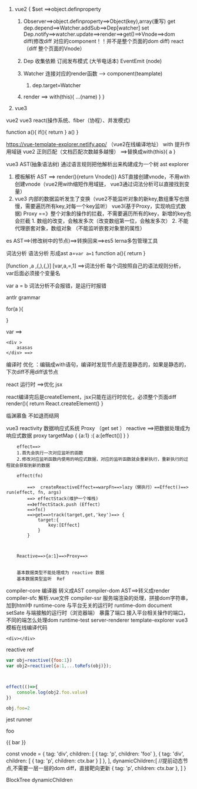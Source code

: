 1. vue2 
{
    $set ==>object.definproperty
    1. Observer==>object.definproperty==>Object(key),array(重写) 
        get     dep.depend==>Watcher.addSub==>Dep[watcher]
        set     Dep.notify==>watcher.update==>render==>get()==>Vnode==>dom diff(修改diff 对应的component！！并不是整个页面的dom diff)
        react （diff 整个页面的Vnode）

    2. Dep 收集依赖  订阅发布模式  (大爷电话本)  EventEmit (node)
    3. Watcher  连接对应的render函数 -->  component(teamplate)  
        1. dep.target=Watcher
    4. render  ==>
    with(this){
        ...(name)
    }
}

2. vue3 


vue2 vue3 react(操作系统、fiber（协程）、并发模式)


function a(){
    if(){
        return 
    }
    a()
}

https://vue-template-explorer.netlify.app/  （vue2在线编译地址）
with 提升作用域链
vue2  正则匹配（文档匹配次数越多越慢）  ==>替换成with(this){
    a
}



vue3  AST(抽象语法树) 通过语言规则把他解析出来构建成为一个树 
ast explorer

1. 模板解析  AST ==> render(){return Vnode()} AST直接创建vnode，不用with创建vnode（vue2用with缩短作用域链， vue3通过词法分析可以直接找到变量）
2. vue3 内部的数据监听发生了变换（vue2不能监听对象的新key,数组重写也很慢，需要遍历所有key,对每一个key监听）
    vue3(基于Proxy，实现响应式数据)
    Proxy  ==》整个对象的操作的拦截，不需要遍历所有的key，新增的key也会拦截
        1. 数组的改变，会触发多次（改变数组第一位，会触发多次）
        2. 不能代理嵌套对象，数组对象 （不能监听嵌套对象里的属性）

es AST==>(修改树中的节点)==>转换回来==>es5
lerna多包管理工具


词法分析  语法分析 形成ast
a=`var a=1`
function a(){
    return 
}

[function ,a ,(,),{,}]
[var,a,=,1]  ==>词法分析  每个词按照自己的语法规则分析， var后面必须接个变量名

var a = b 词法分析不会报错，是运行时报错

antlr grammar


for(a ){

}

var ==> 

```teampate
<div >
    asasas
</div> ==>
```
编译时 优化  ：编辑成with语句，编译时发现节点是否是静态的，如果是静态的，下次diff不用diff该节点

   




react   运行时 ==>优化
jsx 
<div></div>


react编译完后是createElement，jsx只能在运行时优化，必须整个页面diff
render(){
    return React.createElement()
}

临渊慕鱼 不如退而结网 



vue3
reactivity    数据响应式系统  Proxy （get set ）
        reactive ==>把数据处理成为响应式数据
            proxy
            targetMap
            {
                {a:1} :{
                    a:[effect()]
                }
            }

        effect==>   
        1.首先会执行一次对应监听的函数
        2.修改对应监听函数内使用的响应式数据，对应的监听函数就会重新执行，重新执行的过程就会获取到新的数据

        effect(fn)

            ==>  createReactiveEffect==warpFn==>lazy（懒执行）==Effect()==> run(effect, fn, args)
            ==> effectStack(维护一个堆栈)
            ==》effectStack.push (Effect)
            ==>fn()
            ==>get==>track(target,get,'key')==> {
                target:{
                    key:[Effect]
                }
            }



        Reactive==>{a:1}==>Proxy==>


        基本数据类型不能处理成为 reactive 数据
        基本数据类型监听  Ref
compiler-core   编译器 转义成AST 
compiler-dom    AST==>转义成render
compiler-sfc   解析.vue文件
compiler-ssr  服务端渲染的处理，拼接dom字符串，加到html中
runtime-core  与平台无关的运行时 
runtime-dom   document  setSate 与端接触的运行时（浏览器端）  暴露了端口 接入平台相关操作的端口，不同的端怎么处理dom
runtime-test
server-renderer
template-explorer vue3 模板在线编译代码



```
<div></div>
```




reactive 
ref


```js
var obj=reactive({foo:1})
var obj2=reactive({a:1,...toRefs(obj)});



effect(()=>{
    console.log(obj2.foo.value)
})

obj.foo=2
```




jest runner






<div>
    <p>foo</p>
    <div>
        <p>{{ bar }}</p>
    </div>
</div>




const vnode = {
    tag: 'div',
    children: [
        { tag: 'p', children: 'foo' },
        { tag: 'div', children: [
            { tag: 'p', children: ctx.bar }
        ] 
        }, 
    ],
    dynamicChildren:[  //提前动态节点,不需要一层一层的dom diff，直接靶向更新
        { tag: 'p', children: ctx.bar }, 
    ]
}


BlockTree dynamicChildren
